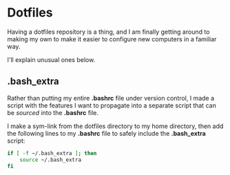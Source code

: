 # Dotfiles

Having a dotfiles repository is a thing, and I am finally getting
around to making my own to make it easier to configure new
computers in a familiar way.

I'll explain unusual ones below.

## .bash_extra

Rather than putting my entire __.bashrc__ file under version control,
I made a script with the features I want to propagate into a separate
script that can be *sourced* into the **.bashrc** file.

I make a sym-link from the dotfiles directory to my home directory,
then add the following lines to my **.bashrc** file to safely
include the **.bash_extra** script:

~~~sh
if [ -f ~/.bash_extra ]; then
    source ~/.bash_extra
fi
~~~